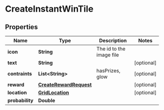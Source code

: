 

# CreateInstantWinTile


## Properties

Name | Type | Description | Notes
------------ | ------------- | ------------- | -------------
**icon** | **String** | The id to the image file | 
**text** | **String** |  |  [optional]
**contraints** | **List&lt;String&gt;** | hasPrizes, glow |  [optional]
**reward** | [**CreateRewardRequest**](CreateRewardRequest.md) |  |  [optional]
**location** | [**GridLocation**](GridLocation.md) |  |  [optional]
**probability** | **Double** |  | 




